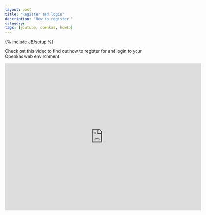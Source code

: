 ```yaml
---
layout: post
title: "Register and login"
description: "How to register "
category: 
tags: [youtube, openkas, howto]
---
```

{% include JB/setup %}

Check out this video to find out how to register for and login to your Openkas web environment.

<iframe width="640" height="480" frameborder="0" allowfullscreen="allowfullscreen"
        src="http://www.youtube.com/embed/BVElGIylSJg"> </iframe>



